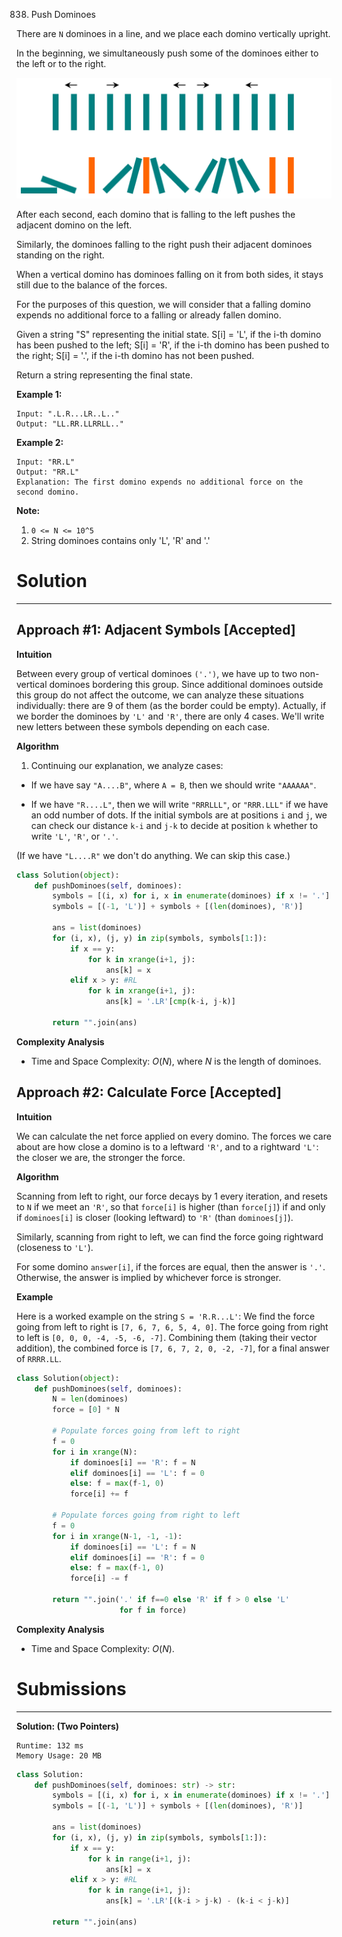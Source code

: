 838. Push Dominoes

There are `N` dominoes in a line, and we place each domino vertically upright.

In the beginning, we simultaneously push some of the dominoes either to the left or to the right.

![838_domino](img/838_domino.png)

After each second, each domino that is falling to the left pushes the adjacent domino on the left.

Similarly, the dominoes falling to the right push their adjacent dominoes standing on the right.

When a vertical domino has dominoes falling on it from both sides, it stays still due to the balance of the forces.

For the purposes of this question, we will consider that a falling domino expends no additional force to a falling or already fallen domino.

Given a string "S" representing the initial state. S[i] = 'L', if the i-th domino has been pushed to the left; S[i] = 'R', if the i-th domino has been pushed to the right; S[i] = '.', if the i-th domino has not been pushed.

Return a string representing the final state. 

**Example 1:**

```
Input: ".L.R...LR..L.."
Output: "LL.RR.LLRRLL.."
```

**Example 2:**

```
Input: "RR.L"
Output: "RR.L"
Explanation: The first domino expends no additional force on the second domino.
```

**Note:**

1. `0 <= N <= 10^5`
1. String dominoes contains only 'L', 'R' and '.'

# Solution
---
## Approach #1: Adjacent Symbols [Accepted]
**Intuition**

Between every group of vertical dominoes `('.')`, we have up to two non-vertical dominoes bordering this group. Since additional dominoes outside this group do not affect the outcome, we can analyze these situations individually: there are 9 of them (as the border could be empty). Actually, if we border the dominoes by `'L'` and `'R'`, there are only 4 cases. We'll write new letters between these symbols depending on each case.

**Algorithm**

1. Continuing our explanation, we analyze cases:

* If we have say `"A....B"`, where `A = B`, then we should write `"AAAAAA"`.

* If we have `"R....L"`, then we will write `"RRRLLL"`, or `"RRR.LLL"` if we have an odd number of dots. If the initial symbols are at positions `i` and `j`, we can check our distance `k-i` and `j-k` to decide at position `k` whether to write `'L'`, `'R'`, or `'.'`.

(If we have `"L....R"` we don't do anything. We can skip this case.)

```python
class Solution(object):
    def pushDominoes(self, dominoes):
        symbols = [(i, x) for i, x in enumerate(dominoes) if x != '.']
        symbols = [(-1, 'L')] + symbols + [(len(dominoes), 'R')]

        ans = list(dominoes)
        for (i, x), (j, y) in zip(symbols, symbols[1:]):
            if x == y:
                for k in xrange(i+1, j):
                    ans[k] = x
            elif x > y: #RL
                for k in xrange(i+1, j):
                    ans[k] = '.LR'[cmp(k-i, j-k)]

        return "".join(ans)
```

**Complexity Analysis**

* Time and Space Complexity: $O(N)$, where $N$ is the length of dominoes.

## Approach #2: Calculate Force [Accepted]
**Intuition**

We can calculate the net force applied on every domino. The forces we care about are how close a domino is to a leftward `'R'`, and to a rightward `'L'`: the closer we are, the stronger the force.

**Algorithm**

Scanning from left to right, our force decays by 1 every iteration, and resets to `N` if we meet an `'R'`, so that `force[i]` is higher (than `force[j]`) if and only if `dominoes[i]` is closer (looking leftward) to `'R'` (than `dominoes[j]`).

Similarly, scanning from right to left, we can find the force going rightward (closeness to `'L'`).

For some domino `answer[i]`, if the forces are equal, then the answer is `'.'`. Otherwise, the answer is implied by whichever force is stronger.

**Example**

Here is a worked example on the string `S = 'R.R...L'`: We find the force going from left to right is `[7, 6, 7, 6, 5, 4, 0]`. The force going from right to left is `[0, 0, 0, -4, -5, -6, -7]`. Combining them (taking their vector addition), the combined force is `[7, 6, 7, 2, 0, -2, -7]`, for a final answer of `RRRR.LL`.

```python
class Solution(object):
    def pushDominoes(self, dominoes):
        N = len(dominoes)
        force = [0] * N

        # Populate forces going from left to right
        f = 0
        for i in xrange(N):
            if dominoes[i] == 'R': f = N
            elif dominoes[i] == 'L': f = 0
            else: f = max(f-1, 0)
            force[i] += f

        # Populate forces going from right to left
        f = 0
        for i in xrange(N-1, -1, -1):
            if dominoes[i] == 'L': f = N
            elif dominoes[i] == 'R': f = 0
            else: f = max(f-1, 0)
            force[i] -= f

        return "".join('.' if f==0 else 'R' if f > 0 else 'L'
                       for f in force)
```

**Complexity Analysis**

* Time and Space Complexity: $O(N)$.

# Submissions
---
**Solution: (Two Pointers)**
```
Runtime: 132 ms
Memory Usage: 20 MB
```
```python
class Solution:
    def pushDominoes(self, dominoes: str) -> str:
        symbols = [(i, x) for i, x in enumerate(dominoes) if x != '.']
        symbols = [(-1, 'L')] + symbols + [(len(dominoes), 'R')]

        ans = list(dominoes)
        for (i, x), (j, y) in zip(symbols, symbols[1:]):
            if x == y:
                for k in range(i+1, j):
                    ans[k] = x
            elif x > y: #RL
                for k in range(i+1, j):
                    ans[k] = '.LR'[(k-i > j-k) - (k-i < j-k)]

        return "".join(ans)
```